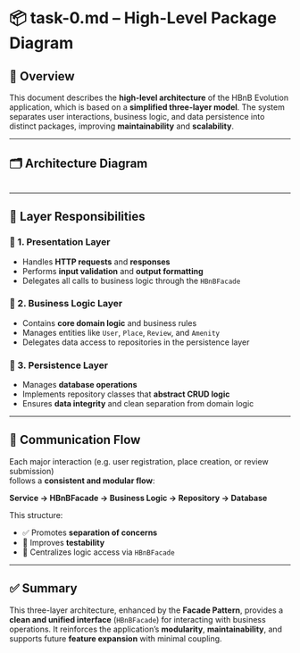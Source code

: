 # 📦 task-0.md – High-Level Package Diagram

## 🧭 Overview

This document describes the **high-level architecture** of the HBnB Evolution application, which is based on a **simplified three-layer model**. The system separates user interactions, business logic, and data persistence into distinct packages, improving **maintainability** and **scalability**.

---

## 🗂️ Architecture Diagram

```
```

---

## 🧱 Layer Responsibilities

### 🎯 1. **Presentation Layer**
- Handles **HTTP requests** and **responses**
- Performs **input validation** and **output formatting**
- Delegates all calls to business logic through the `HBnBFacade`

### 🧠 2. **Business Logic Layer**
- Contains **core domain logic** and business rules
- Manages entities like `User`, `Place`, `Review`, and `Amenity`
- Delegates data access to repositories in the persistence layer

### 💾 3. **Persistence Layer**
- Manages **database operations**
- Implements repository classes that **abstract CRUD logic**
- Ensures **data integrity** and clean separation from domain logic

---

## 🔁 Communication Flow

Each major interaction (e.g. user registration, place creation, or review submission)  
follows a **consistent and modular flow**:

**Service → HBnBFacade → Business Logic → Repository → Database**

This structure:
- ✅ Promotes **separation of concerns**
- 🧪 Improves **testability**
- 🧩 Centralizes logic access via `HBnBFacade`

---

## ✅ Summary

This three-layer architecture, enhanced by the **Facade Pattern**, provides a **clean and unified interface** (`HBnBFacade`) for interacting with business operations. It reinforces the application’s **modularity**, **maintainability**, and supports future **feature expansion** with minimal coupling.